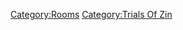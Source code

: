 [Category:Rooms](Category:Rooms "wikilink") [Category:Trials Of
Zin](Category:Trials_Of_Zin "wikilink")

